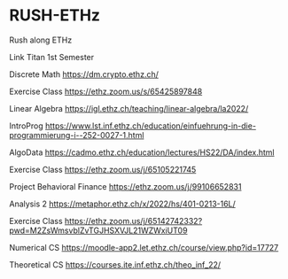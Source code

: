 # RUSH-ETHz
Rush along ETHz

Link Titan 1st Semester

Discrete Math
https://dm.crypto.ethz.ch/

Exercise Class
https://ethz.zoom.us/s/65425897848

Linear Algebra
https://igl.ethz.ch/teaching/linear-algebra/la2022/

IntroProg
https://www.lst.inf.ethz.ch/education/einfuehrung-in-die-programmierung-i--252-0027-1.html

AlgoData
https://cadmo.ethz.ch/education/lectures/HS22/DA/index.html

Exercise Class
https://ethz.zoom.us/j/65105221745

Project Behavioral Finance
https://ethz.zoom.us/j/99106652831


Analysis 2
https://metaphor.ethz.ch/x/2022/hs/401-0213-16L/

Exercise Class
https://ethz.zoom.us/j/65142742332?pwd=M2ZsWmsvblZvTGJHSXVJL21WZWxiUT09

Numerical CS
https://moodle-app2.let.ethz.ch/course/view.php?id=17727

Theoretical CS
https://courses.ite.inf.ethz.ch/theo_inf_22/
